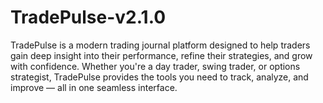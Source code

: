# TradePulse-v2.1.0
TradePulse is a modern trading journal platform designed to help traders gain deep insight into their performance, refine their strategies, and grow with confidence. Whether you're a day trader, swing trader, or options strategist, TradePulse provides the tools you need to track, analyze, and improve — all in one seamless interface.
